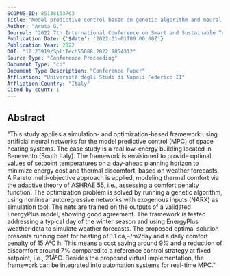```yaml
---
SCOPUS_ID: 85138163763
Title: "Model predictive control based on genetic algorithm and neural networks to optimize heating operation of a real low-energy building"
Author: "Aruta G."
Journal: "2022 7th International Conference on Smart and Sustainable Technologies, SpliTech 2022"
Publication Date: {'$date': '2022-01-01T00:00:00Z'}
Publication Year: 2022
DOI: "10.23919/SpliTech55088.2022.9854312"
Source Type: "Conference Proceeding"
Document Type: "cp"
Document Type Description: "Conference Paper"
Affliation: "Università degli Studi di Napoli Federico II"
Affliation Country: "Italy"
Cited by count: 1
---
```


## Abstract
"This study applies a simulation- and optimization-based framework using artificial neural networks for the model predictive control (MPC) of space heating systems. The case study is a real low-energy building located in Benevento (South Italy). The framework is envisioned to provide optimal values of setpoint temperatures on a day-ahead planning horizon to minimize energy cost and thermal discomfort, based on weather forecasts. A Pareto multi-objective approach is applied, modeling thermal comfort via the adaptive theory of ASHRAE 55, i.e., assessing a comfort penalty function. The optimization problem is solved by running a genetic algorithm, using nonlinear autoregressive networks with exogenous inputs (NARX) as simulation tool. The nets are trained on the outputs of a validated EnergyPlus model, showing good agreement. The framework is tested addressing a typical day of the winter season and using EnergyPlus weather data to simulate weather forecasts. The proposed optimal solution presents running cost for heating of 1.1 câ‚¬/m2day and a daily comfort penalty of 15 Â°C h. This means a cost saving around 9% and a reduction of discomfort around 7% compared to a reference control strategy at fixed setpoint, i.e., 21Â°C. Besides the proposed virtual implementation, the framework can be integrated into automation systems for real-time MPC."
